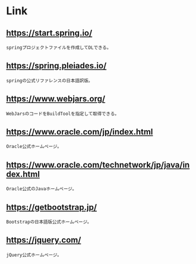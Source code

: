 # Link

## https://start.spring.io/
    springプロジェクトファイルを作成してDLできる。

## https://spring.pleiades.io/
    springの公式リファレンスの日本語訳版。

## https://www.webjars.org/
    WebJarsのコードをBuildToolを指定して取得できる。

## https://www.oracle.com/jp/index.html
    Oracle公式ホームページ。

## https://www.oracle.com/technetwork/jp/java/index.html
    Oracle公式のJavaホームページ。

## https://getbootstrap.jp/
    Bootstrapの日本語版公式ホームページ。

## https://jquery.com/
    jQuery公式ホームページ。
